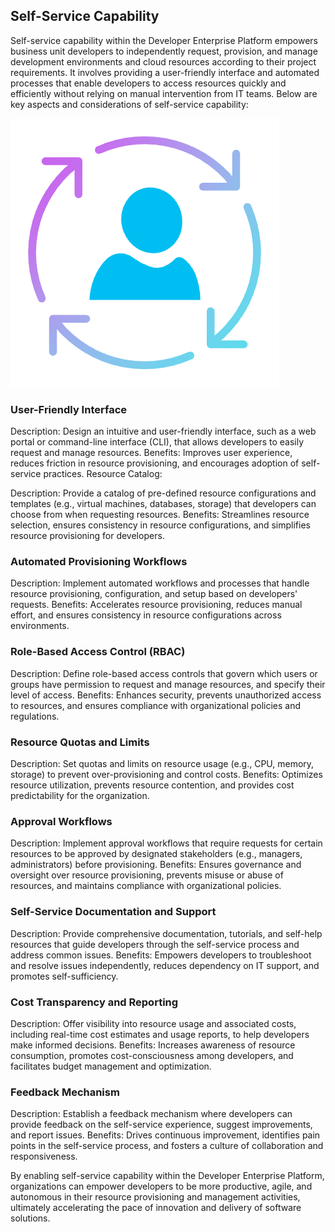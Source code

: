 ## Self-Service Capability

Self-service capability within the Developer Enterprise Platform empowers business unit developers to independently request, provision, and manage development environments and cloud resources according to their project requirements. It involves providing a user-friendly interface and automated processes that enable developers to access resources quickly and efficiently without relying on manual intervention from IT teams. Below are key aspects and considerations of self-service capability:

![Self-Service Capability](./images/Self-Service-Capability.png)

### User-Friendly Interface

Description: Design an intuitive and user-friendly interface, such as a web portal or command-line interface (CLI), that allows developers to easily request and manage resources.
Benefits: Improves user experience, reduces friction in resource provisioning, and encourages adoption of self-service practices.
Resource Catalog:

Description: Provide a catalog of pre-defined resource configurations and templates (e.g., virtual machines, databases, storage) that developers can choose from when requesting resources.
Benefits: Streamlines resource selection, ensures consistency in resource configurations, and simplifies resource provisioning for developers.

### Automated Provisioning Workflows

Description: Implement automated workflows and processes that handle resource provisioning, configuration, and setup based on developers' requests.
Benefits: Accelerates resource provisioning, reduces manual effort, and ensures consistency in resource configurations across environments.

### Role-Based Access Control (RBAC)

Description: Define role-based access controls that govern which users or groups have permission to request and manage resources, and specify their level of access.
Benefits: Enhances security, prevents unauthorized access to resources, and ensures compliance with organizational policies and regulations.

### Resource Quotas and Limits

Description: Set quotas and limits on resource usage (e.g., CPU, memory, storage) to prevent over-provisioning and control costs.
Benefits: Optimizes resource utilization, prevents resource contention, and provides cost predictability for the organization.

### Approval Workflows

Description: Implement approval workflows that require requests for certain resources to be approved by designated stakeholders (e.g., managers, administrators) before provisioning.
Benefits: Ensures governance and oversight over resource provisioning, prevents misuse or abuse of resources, and maintains compliance with organizational policies.

### Self-Service Documentation and Support

Description: Provide comprehensive documentation, tutorials, and self-help resources that guide developers through the self-service process and address common issues.
Benefits: Empowers developers to troubleshoot and resolve issues independently, reduces dependency on IT support, and promotes self-sufficiency.

### Cost Transparency and Reporting

Description: Offer visibility into resource usage and associated costs, including real-time cost estimates and usage reports, to help developers make informed decisions.
Benefits: Increases awareness of resource consumption, promotes cost-consciousness among developers, and facilitates budget management and optimization.

### Feedback Mechanism

Description: Establish a feedback mechanism where developers can provide feedback on the self-service experience, suggest improvements, and report issues.
Benefits: Drives continuous improvement, identifies pain points in the self-service process, and fosters a culture of collaboration and responsiveness.

By enabling self-service capability within the Developer Enterprise Platform, organizations can empower developers to be more productive, agile, and autonomous in their resource provisioning and management activities, ultimately accelerating the pace of innovation and delivery of software solutions.